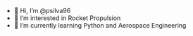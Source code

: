 - 👋 Hi, I’m @psilva96
- 👀 I’m interested in Rocket Propulsion
- 🌱 I’m currently learning Python and Aerospace Engineering
<!---
 - 💞️ I’m looking to collaborate on ... 

- 📫 How to reach me ...
--->
<!---
psilva96/psilva96 is a ✨ special ✨ repository because its `README.md` (this file) appears on your GitHub profile.
You can click the Preview link to take a look at your changes.
--->
